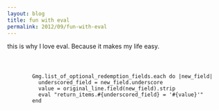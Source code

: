 ```yaml
---
layout: blog
title: fun with eval
permalink: 2012/09/fun-with-eval
---
```


this is why I love eval. Because it makes my life easy.

<code>
  <pre>
        Gmg.list_of_optional_redemption_fields.each do |new_field|
          underscored_field = new_field.underscore
          value = original_line.field(new_field).strip
          eval "return_items.#{underscored_field} = '#{value}'"
        end
  </pre>
</code>
